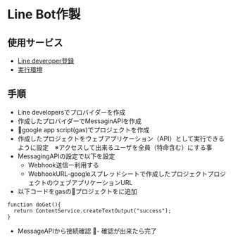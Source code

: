 # Line Bot作製
## 使用サービス
- [Line deveroper登録](https://developers.line.me/ja/)
- [実行環境](https://developers.google.com/apps-script/)

## 手順
- Line developersでプロバイダーを作成
- 作成したプロバイダーでMessaginAPIを作成
- google app script(gas)でプロジェクトを作成
- 作成したプロジェクトをウェブアプリケーション（API）として実行できるように設定　※アクセスして出来るユーザを全員（特命含む）にする事
- MessagingAPIの設定で以下を設定
    - Webhook送信ー利用する
    - WebhookURL-googleスプレッドシートで作成したプロジェクトプロジェクトのウェブアプリケーションURL
- 以下コードをgasのプロジェクトをに追加
```
function doGet(){
  return ContentService.createTextOutput("success");
}
```
- MessageAPIから接続確認
- 確認が出来たら完了

